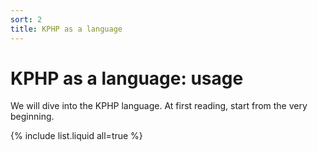 ```yaml
---
sort: 2
title: KPHP as a language
---
```


# KPHP as a language: usage

We will dive into the KPHP language. At first reading, start from the very beginning.

{% include list.liquid all=true %}

